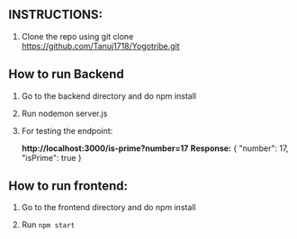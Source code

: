 ## INSTRUCTIONS:
1. Clone the repo using git clone https://github.com/Tanuj1718/Yogotribe.git

## How to run Backend

1. Go to the backend directory and do npm install

2. Run nodemon server.js

3. For testing the endpoint: 

   **http://localhost:3000/is-prime?number=17**
   **Response:**
    {
    "number": 17,
    "isPrime": true
    }


## How to run frontend:

1. Go to the frontend directory and do npm install

2. Run `npm start`
